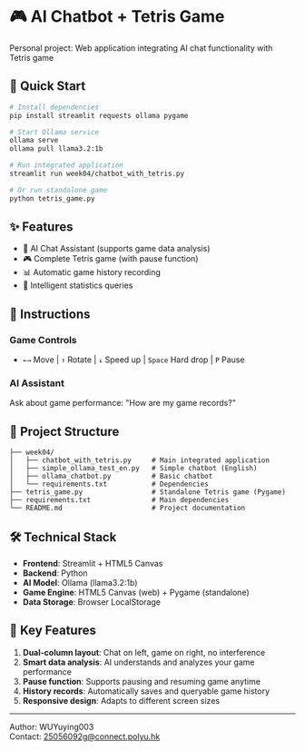 # 🎮 AI Chatbot + Tetris Game

Personal project: Web application integrating AI chat functionality with Tetris game

## 🚀 Quick Start

```bash
# Install dependencies
pip install streamlit requests ollama pygame

# Start Ollama service
ollama serve
ollama pull llama3.2:1b

# Run integrated application
streamlit run week04/chatbot_with_tetris.py

# Or run standalone game
python tetris_game.py
```

## ✨ Features

- 🤖 AI Chat Assistant (supports game data analysis)
- 🎮 Complete Tetris game (with pause function)
- 📊 Automatic game history recording
- 💬 Intelligent statistics queries

## 🎯 Instructions

### Game Controls
- `←→` Move | `↑` Rotate | `↓` Speed up | `Space` Hard drop | `P` Pause

### AI Assistant
Ask about game performance: "How are my game records?"

## 📁 Project Structure

```
├── week04/
│   ├── chatbot_with_tetris.py     # Main integrated application
│   ├── simple_ollama_test_en.py   # Simple chatbot (English)
│   ├── ollama_chatbot.py          # Basic chatbot
│   └── requirements.txt           # Dependencies
├── tetris_game.py                 # Standalone Tetris game (Pygame)
├── requirements.txt               # Main dependencies
└── README.md                      # Project documentation
```

## 🛠️ Technical Stack

- **Frontend**: Streamlit + HTML5 Canvas
- **Backend**: Python
- **AI Model**: Ollama (llama3.2:1b)
- **Game Engine**: HTML5 Canvas (web) + Pygame (standalone)
- **Data Storage**: Browser LocalStorage

## 🎨 Key Features

1. **Dual-column layout**: Chat on left, game on right, no interference
2. **Smart data analysis**: AI understands and analyzes your game performance
3. **Pause function**: Supports pausing and resuming game anytime
4. **History records**: Automatically saves and queryable game history
5. **Responsive design**: Adapts to different screen sizes

---
Author: WUYuying003  
Contact: 25056092g@connect.polyu.hk